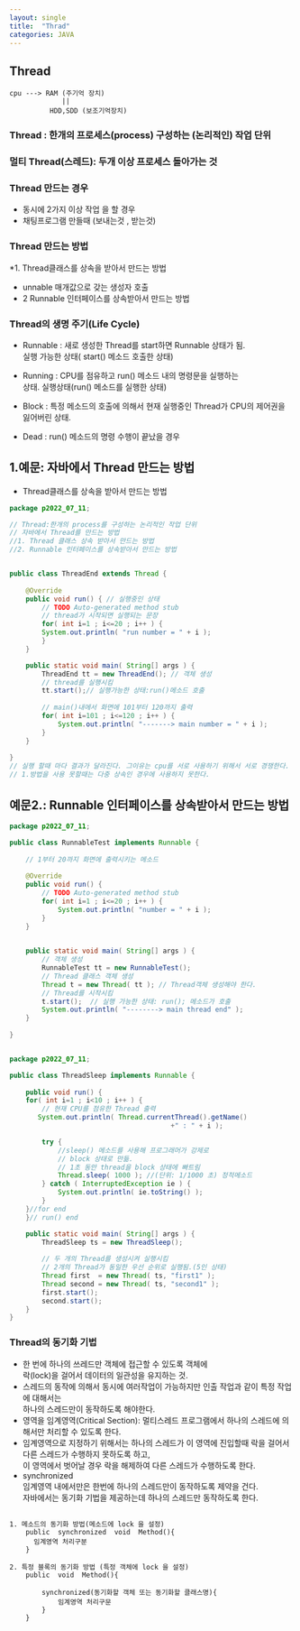 ```yaml
---
layout: single
title:  "Thrad"
categories: JAVA
---
```



## Thread

```````````````````
cpu ---> RAM (주기억 장치)  
             ||
          HDD,SDD (보조기억장치)
`````````````````````````````````
### Thread : 한개의 프로세스(process) 구성하는 (논리적인) 작업 단위
### 멀티 Thread(스레드):  두개 이상 프로세스 돌아가는 것

### Thread 만드는 경우
*  동시에 2가지 이상 작업 을 할 경우 
*  채팅프로그램 만들때 (보내는것 , 받는것)
### Thread 만드는 방법 
*1. Thread클래스를 상속을 받아서 만드는 방법
*    unnable 매개값으로 갖는 생성자 호출
* 2 Runnable 인터페이스를 상속받아서 만드는 방법

###  Thread의 생명 주기(Life Cycle)

* Runnable :  새로 생성한 Thread를 start하면 Runnable 상태가 됨.  
실행 가능한 상태( start() 메소드 호출한 상태)  

* Running : CPU를 점유하고 run() 메소드 내의 명령문을 실행하는   
	  상태. 실행상태(run() 메소드를 실행한 상태)  

* Block : 특정 메소드의 호출에 의해서 현재 실행중인 Thread가 CPU의   제어권을 잃어버린 상태.  

* Dead : run() 메소드의 명령 수행이 끝났을 경우  

## 1.예문: 자바에서 Thread 만드는 방법     
   *  Thread클래스를 상속을 받아서 만드는 방법  

````````````````````````java
package p2022_07_11;

// Thread:한개의 process를 구성하는 논리적인 작업 단위
// 자바에서 Thread를 만드는 방법
//1. Thread 클래스 상속 받아서 만드는 방법
//2. Runnable 인터페이스를 상속받아서 만드는 방법


public class ThreadEnd extends Thread {
	
	@Override
	public void run() { // 실행중인 상태 
		// TODO Auto-generated method stub
		// thread가 시작되면 실행되는 문장
		for( int i=1 ; i<=20 ; i++ ) {
		System.out.println( "run number = " + i );
		}
	}

    public static void main( String[] args ) {		
		ThreadEnd tt = new ThreadEnd(); // 객체 생성 
		// thread를 실행시킴
		tt.start();// 실행가능한 상태:run()메소드 호출
		
		// main()내에서 화면에 101부터 120까지 출력  
		for( int i=101 ; i<=120 ; i++ ) {
			System.out.println( "-------> main number = " + i );
		}
    }
    
}
// 실행 할때 마다 결과가 달라진다. 그이유는 cpu를 서로 사용하기 위해서 서로 경쟁한다.
// 1.방법을 사용 못할때는 다중 상속인 경우에 사용하지 못한다.

``````````````````````````````````````````
## 예문2.:	Runnable 인터페이스를 상속받아서 만드는 방법

``````````````java
package p2022_07_11;

public class RunnableTest implements Runnable {
	
    // 1부터 20까지 화면에 출력시키는 메소드 
   
    @Override
    public void run() {
    	// TODO Auto-generated method stub
    	for( int i=1 ; i<=20 ; i++ ) {
			System.out.println( "number = " + i );
		}	
    }
   

    public static void main( String[] args ) {
		// 객체 생성
		RunnableTest tt = new RunnableTest();
		// Thread 클래스 객체 생성
		Thread t = new Thread( tt ); // Thread객체 생성해야 한다. 
		// Thread를 시작시킴
		t.start();  // 실행 가능한 상태: run(); 메소드가 호출 
		System.out.println( "--------> main thread end" );
    }
    
}


package p2022_07_11;

public class ThreadSleep implements Runnable {
   
	public void run() {
	for( int i=1 ; i<10 ; i++ ) {
	    // 현재 CPU를 점유한 Thread 출력
	   System.out.println( Thread.currentThread().getName() 
										+" : " + i );

		try {
			//sleep() 메소드를 사용해 프로그래머가 강제로 
			// block 상태로 만듦.
		    // 1초 동안 thread을 block 상태에 빠트림
		    Thread.sleep( 1000 ); //(단위: 1/1000 초) 정적메소드 
		} catch ( InterruptedException ie ) {		    
		    System.out.println( ie.toString() );
		}
	}//for end
    }// run() end

    public static void main( String[] args ) {
		ThreadSleep ts = new ThreadSleep();
		
		// 두 개의 Thread를 생성시켜 실행시킴
		// 2개의 Thread가 동일한 우선 순위로 실행됨.(5인 상태)		
		Thread first  = new Thread( ts, "first1" );
		Thread second = new Thread( ts, "second1" );
		first.start();
		second.start();
    }
}
```````````````````````````````````
###  Thread의 동기화 기법

 * 한 번에 하나의 쓰레드만 객체에 접근할 수 있도록 객체에     
   락(lock)을 걸어서 데이터의 일관성을 유지하는 것.  
 * 스레드의 동작에 의해서 동시에 여러작업이 가능하지만 인출 작업과 같이 특정 작업에 대해서는    
   하나의 스레드만이 동작하도록 해야한다.        
 *  영역을 임계영역(Critical Section): 멀티스레드 프로그램에서 하나의 스레드에 의해서만 처리할 수 있도록 한다.    
 *  임계영역으로 지정하기 위해서는 하나의 스레드가 이 영역에 진입할때 락을 걸어서 다른 스레드가 수행하지 못하도록 하고,         
   이 영역에서 벗어날 경우 락을 해제하여 다른 스레드가 수행하도록 한다.       
 * synchronized   
 임계영역 내에서만은 한번에 하나의 스레드만이 동작하도록 제약을 건다.       
 자바에서는 동기화 기법을 제공하는데 하나의 스레드만 동작하도록 한다. 

````````````````````````

1. 메소드의 동기화 방법(메소드에 lock 을 설정)
    public  synchronized  void  Method(){
      임계영역 처리구분
    }

2. 특정 블록의 동기화 방법 (특정 객체에 lock 을 설정)
    public  void  Method(){

        synchronized(동기화할 객체 또는 동기화할 클래스명){
            임계영역 처리구문
        }
    }

 ``````````````````````````````````````````````````````````````````








